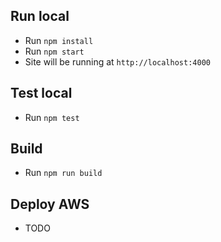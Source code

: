 ## Run local
- Run `npm install`
- Run `npm start`
- Site will be running at `http://localhost:4000`

## Test local
- Run `npm test`

## Build
- Run `npm run build`

## Deploy AWS
- TODO
